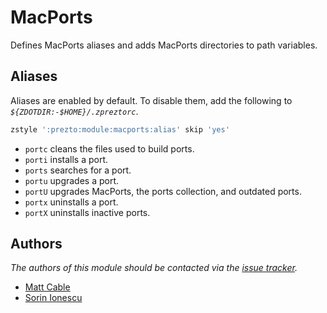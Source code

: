 MacPorts
========

Defines MacPorts aliases and adds MacPorts directories to path variables.

Aliases
-------

Aliases are enabled by default. To disable them, add the following to
_`${ZDOTDIR:-$HOME}/.zpreztorc`_.

```sh
zstyle ':prezto:module:macports:alias' skip 'yes'
```

- `portc` cleans the files used to build ports.
- `porti` installs a port.
- `ports` searches for a port.
- `portu` upgrades a port.
- `portU` upgrades MacPorts, the ports collection, and outdated ports.
- `portx` uninstalls a port.
- `portX` uninstalls inactive ports.

Authors
-------

*The authors of this module should be contacted via the [issue tracker][1].*

  - [Matt Cable](https://github.com/curiousstranger)
  - [Sorin Ionescu](https://github.com/sorin-ionescu)

[1]: https://github.com/sorin-ionescu/prezto/issues
